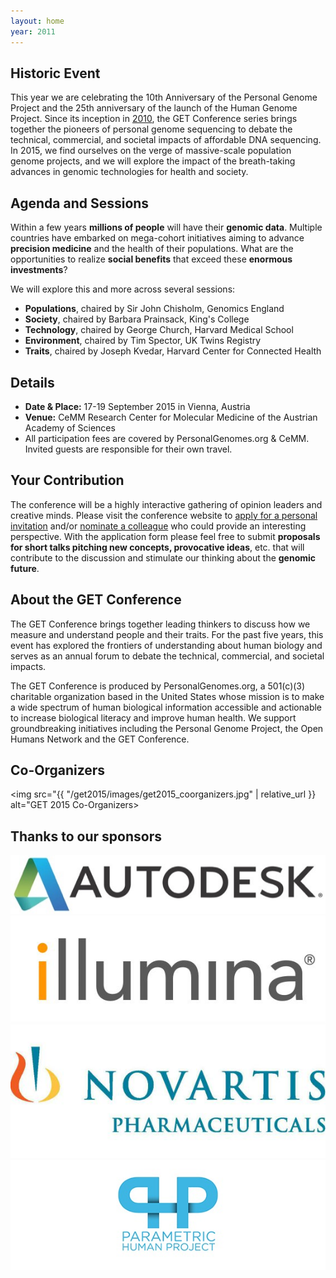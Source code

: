 ```yaml
---
layout: home
year: 2011
---
```


<h2>Historic Event</h2>

This year we are celebrating the 10th Anniversary of the Personal Genome Project and the 25th anniversary of the launch of the Human Genome Project. Since its inception in [2010](http://www.getconference.org/GET2010/index.html), the GET Conference series brings together the pioneers of personal genome sequencing to debate the technical, commercial, and societal impacts of affordable DNA sequencing. In 2015, we find ourselves on the verge of massive-scale population genome projects, and we will explore the impact of the breath-taking advances in genomic technologies for health and society.

## Agenda and Sessions

Within a few years **millions of people** will have their **genomic data**. Multiple countries have embarked on mega-cohort initiatives aiming to advance **precision medicine** and the health of their populations. What are the opportunities to realize **social benefits** that exceed these **enormous investments**?

We will explore this and more across several sessions:

*   **Populations**, chaired by Sir John Chisholm, Genomics England
*   **Society**, chaired by Barbara Prainsack, King's College
*   **Technology**, chaired by George Church, Harvard Medical School
*   **Environment**, chaired by Tim Spector, UK Twins Registry
*   **Traits**, chaired by Joseph Kvedar, Harvard Center for Connected Health

## Details

*   **Date & Place:** 17-19 September 2015 in Vienna, Austria
*   **Venue:** CeMM Research Center for Molecular Medicine of the Austrian Academy of Sciences
*   All participation fees are covered by PersonalGenomes.org & CeMM. Invited guests are responsible for their own travel.

## Your Contribution

The conference will be a highly interactive gathering of opinion leaders and creative minds. Please visit the conference website to [apply for a personal invitation](http://www.getconference.org/apply.html) and/or [nominate a colleague](http://www.getconference.org/nominate.html) who could provide an interesting perspective. With the application form please feel free to submit **proposals for short talks pitching new concepts, provocative ideas**, etc. that will contribute to the discussion and stimulate our thinking about the **genomic future**.

## About the GET Conference

The GET Conference brings together leading thinkers to discuss how we measure and understand people and their traits. For the past five years, this event has explored the frontiers of understanding about human biology and serves as an annual forum to debate the technical, commercial, and societal impacts.

The GET Conference is produced by PersonalGenomes.org, a 501(c)(3) charitable organization based in the United States whose mission is to make a wide spectrum of human biological information accessible and actionable to increase biological literacy and improve human health. We support groundbreaking initiatives including the Personal Genome Project, the Open Humans Network and the GET Conference.

## Co-Organizers

<img src="{{ "/get2015/images/get2015_coorganizers.jpg" | relative_url }} alt="GET 2015 Co-Organizers>

## Thanks to our sponsors

<img src="/get2015/images/autodesklogo_570_106.jpg" alt="Autodesk logo">
<img src="/get2015/images/illumina_570x194.jpg" alt="illumina logo">
<img src="/get2015/images/Novartis_570x241.jpg" alt="Novartis Pharmaceuticals logo">
<img src="/get2015/images/Parametric_Human_570x200.jpg" alt="Parametric Human Project logo">
